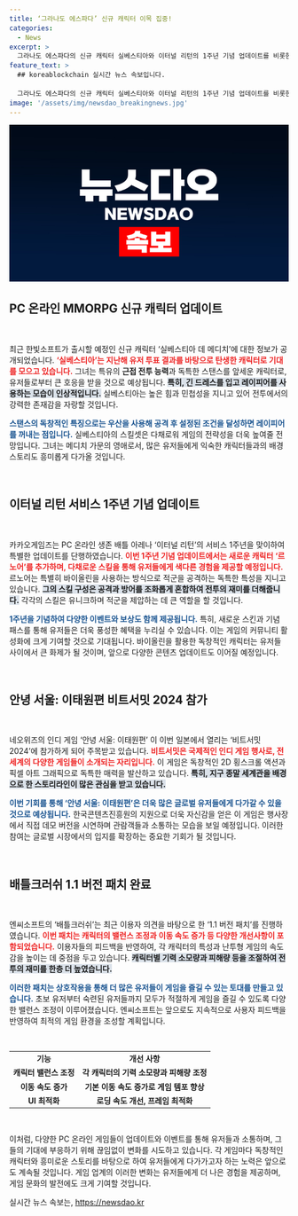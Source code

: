 ```yaml
---
title: ‘그라나도 에스파다’ 신규 캐릭터 이목 집중!
categories:
  - News
excerpt: >
  그라나도 에스파다의 신규 캐릭터 실베스티아와 이터널 리턴의 1주년 기념 업데이트를 비롯한 게임 업계의 뜨거운 소식들이 궁금하다면 클릭! 각 게임의 특별한 캐릭터와 이벤트를 만나보세요!
feature_text: >
  ## koreablockchain 실시간 뉴스 속보입니다.

  그라나도 에스파다의 신규 캐릭터 실베스티아와 이터널 리턴의 1주년 기념 업데이트를 비롯한 게임 업계의 뜨거운 소식들이 궁금하다면 클릭! 각 게임의 특별한 캐릭터와 이벤트를 만나보세요!
image: '/assets/img/newsdao_breakingnews.jpg'
---
```


<p><img src="/assets/img/newsdao_breakingnews.jpg" alt="koreablockchain 속보" /></p>

<h2 data-ke-size="size26">PC 온라인 MMORPG 신규 캐릭터 업데이트</h2>

<p data-ke-size="size16">&nbsp;</p>

<p>최근 한빛소프트가 출시할 예정인 신규 캐릭터 ‘실베스티아 데 메디치’에 대한 정보가 공개되었습니다. <b><span style="color: #ee2323;">‘실베스티아’는 지난해 유저 투표 결과를 바탕으로 탄생한 캐릭터로 기대를 모으고 있습니다.</span></b> 그녀는 특유의 <b>근접 전투 능력</b>과 독특한 스탠스를 앞세운 캐릭터로, 유저들로부터 큰 호응을 받을 것으로 예상됩니다. <b><span style="background-color: #21538527;">특히, 긴 드레스를 입고 레이피어를 사용하는 모습이 인상적입니다.</span></b> 실베스티아는 높은 힘과 민첩성을 지니고 있어 전투에서의 강력한 존재감을 자랑할 것입니다. </p>

<p><b><span style="color: #1a5490;">스탠스의 독창적인 특징으로는 우산을 사용해 공격 후 설정된 조건을 달성하면 레이피어를 꺼내는 점입니다.</span></b> 실베스티아의 스킬셋은 다채로워 게임의 전략성을 더욱 높여줄 전망입니다. 그녀는 메디치 가문의 영애로서, 많은 유저들에게 익숙한 캐릭터들과의 배경 스토리도 흥미롭게 다가올 것입니다. </p>

<p data-ke-size="size16">&nbsp;</p>

<h2 data-ke-size="size26">이터널 리턴 서비스 1주년 기념 업데이트</h2>

<p data-ke-size="size16">&nbsp;</p>

<p>카카오게임즈는 PC 온라인 생존 배틀 아레나 ‘이터널 리턴’의 서비스 1주년을 맞이하여 특별한 업데이트를 단행하였습니다. <b><span style="color: #ee2323;">이번 1주년 기념 업데이트에서는 새로운 캐릭터 ‘르노어’를 추가하며, 다채로운 스킬을 통해 유저들에게 색다른 경험을 제공할 예정입니다.</span></b> 르노어는 특별히 바이올린을 사용하는 방식으로 적군을 공격하는 독특한 특성을 지니고 있습니다. <b><span style="background-color: #21538527;">그의 스킬 구성은 공격과 방어를 조화롭게 혼합하여 전투의 재미를 더해줍니다.</span></b> 각각의 스킬은 유니크하며 적군을 제압하는 데 큰 역할을 할 것입니다.</p>

<p><b><span style="color: #1a5490;">1주년을 기념하여 다양한 이벤트와 보상도 함께 제공됩니다.</span></b> 특히, 새로운 스킨과 기념 패스를 통해 유저들은 더욱 풍성한 혜택을 누리실 수 있습니다. 이는 게임의 커뮤니티 활성화에 크게 기여할 것으로 기대됩니다. 바이올린을 활용한 독창적인 캐릭터는 유저들 사이에서 큰 화제가 될 것이며, 앞으로 다양한 콘텐츠 업데이트도 이어질 예정입니다.</p>

<p data-ke-size="size16">&nbsp;</p>

<h2 data-ke-size="size26">안녕 서울: 이태원편 비트서밋 2024 참가</h2>

<p data-ke-size="size16">&nbsp;</p>

<p>네오위즈의 인디 게임 ‘안녕 서울: 이태원편’ 이 이번 일본에서 열리는 ‘비트서밋 2024’에 참가하게 되어 주목받고 있습니다. <b><span style="color: #ee2323;">비트서밋은 국제적인 인디 게임 행사로, 전 세계의 다양한 게임들이 소개되는 자리입니다.</span></b> 이 게임은 독창적인 2D 횡스크롤 액션과 픽셀 아트 그래픽으로 독특한 매력을 발산하고 있습니다. <b><span style="background-color: #21538527;">특히, 지구 종말 세계관을 배경으로 한 스토리라인이 많은 관심을 받고 있습니다.</span></b> </p>

<p><b><span style="color: #1a5490;">이번 기회를 통해 ‘안녕 서울: 이태원편’은 더욱 많은 글로벌 유저들에게 다가갈 수 있을 것으로 예상됩니다.</span></b> 한국콘텐츠진흥원의 지원으로 더욱 자신감을 얻은 이 게임은 행사장에서 직접 데모 버전을 시연하며 관람객들과 소통하는 모습을 보일 예정입니다. 이러한 참여는 글로벌 시장에서의 입지를 확장하는 중요한 기회가 될 것입니다.</p>

<p data-ke-size="size16">&nbsp;</p>

<h2 data-ke-size="size26">배틀크러쉬 1.1 버전 패치 완료</h2>

<p data-ke-size="size16">&nbsp;</p>

<p>엔씨소프트의 ‘배틀크러쉬’는 최근 이용자 의견을 바탕으로 한 ‘1.1 버전 패치’를 진행하였습니다. <b><span style="color: #ee2323;">이번 패치는 캐릭터의 밸런스 조정과 이동 속도 증가 등 다양한 개선사항이 포함되었습니다.</span></b> 이용자들의 피드백을 반영하여, 각 캐릭터의 특성과 난투형 게임의 속도감을 높이는 데 중점을 두고 있습니다. <b><span style="background-color: #21538527;">캐릭터별 기력 소모량과 피해량 등을 조절하여 전투의 재미를 한층 더 높였습니다.</span></b></p>

<p><b><span style="color: #1a5490;">이러한 패치는 상호작용을 통해 더 많은 유저들이 게임을 즐길 수 있는 토대를 만들고 있습니다.</span></b> 초보 유저부터 숙련된 유저들까지 모두가 적절하게 게임을 즐길 수 있도록 다양한 밸런스 조정이 이루어졌습니다. 엔씨소프트는 앞으로도 지속적으로 사용자 피드백을 반영하여 최적의 게임 환경을 조성할 계획입니다.</p>

<p data-ke-size="size16">&nbsp;</p>

<table>
    <tr>
        <td style="text-align: center; height: 17px;"><b>기능</b></td>
        <td style="text-align: center; height: 17px;"><b>개선 사항</b></td>
    </tr>
    <tr>
        <td style="text-align: center; height: 17px;"><b>캐릭터 밸런스 조정</b></td>
        <td style="text-align: center; height: 17px;"><b>각 캐릭터의 기력 소모량과 피해량 조정</b></td>
    </tr>
    <tr>
        <td style="text-align: center; height: 17px;"><b>이동 속도 증가</b></td>
        <td style="text-align: center; height: 17px;"><b>기본 이동 속도 증가로 게임 템포 향상</b></td>
    </tr>
    <tr>
        <td style="text-align: center; height: 17px;"><b>UI 최적화</b></td>
        <td style="text-align: center; height: 17px;"><b>로딩 속도 개선, 프레임 최적화</b></td>
    </tr>
</table>

<p data-ke-size="size16">&nbsp;</p>

<p>이처럼, 다양한 PC 온라인 게임들이 업데이트와 이벤트를 통해 유저들과 소통하며, 그들의 기대에 부응하기 위해 끊임없이 변화를 시도하고 있습니다. 각 게임마다 독창적인 캐릭터와 흥미로운 스토리를 바탕으로 하여 유저들에게 다가가고자 하는 노력은 앞으로도 계속될 것입니다. 게임 업계의 이러한 변화는 유저들에게 더 나은 경험을 제공하며, 게임 문화의 발전에도 크게 기여할 것입니다.</p>
실시간 뉴스 속보는, <a href="https://newsdao.kr" rel="dofollow">https://newsdao.kr</a>


